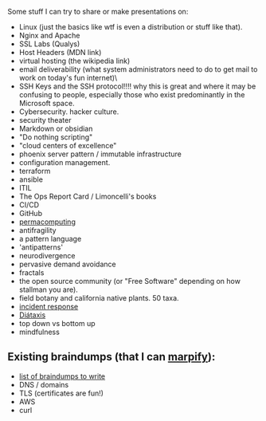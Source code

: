 Some stuff I can try to share or make presentations on:

- Linux (just the basics like wtf is even a distribution or stuff like that).
- Nginx and Apache
- SSL Labs (Qualys)
- Host Headers (MDN link)
- virtual hosting (the wikipedia link) 
- email deliverability (what system administrators need to do to get mail to work on today's fun internet)\
- SSH Keys and the SSH protocol!!!! why this is great and where it may be confusing to people, especially those who exist predominantly in the Microsoft space.
- Cybersecurity. hacker culture.
- security theater
- Markdown or obsidian
- "Do nothing scripting"
- "cloud centers of excellence"
- phoenix server pattern / immutable infrastructure
- configuration management. 
- terraform
- ansible
- ITIL
- The Ops Report Card / Limoncelli's books
- CI/CD
- GitHub
- [permacomputing](https://permacomputing.net)
- antifragility
- a pattern language
- 'antipatterns'
- neurodivergence
- pervasive demand avoidance
- fractals
- the open source community (or "Free Software" depending on how stallman you are).
- field botany and california native plants. 50 taxa.
- [incident response](https://response.pagerduty.com/training/courses/incident_response/)
- [Diátaxis](https://diataxis.fr/)
- top down vs bottom up
- mindfulness

## Existing braindumps (that I can [marpify](https://marp.app)):

- [list of braindumps to write](https://gist.github.com/jleibowitz-lacpw/425425d5c87575046954e08c78b98e13)
- DNS / domains
- TLS (certificates are fun!)
- AWS
- curl
